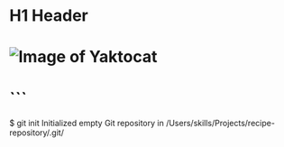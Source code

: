 # H1 Header
# ![Image of Yaktocat](https://octodex.github.com/images/yaktocat.png)
# ```
$ git init
Initialized empty Git repository in /Users/skills/Projects/recipe-repository/.git/
```
